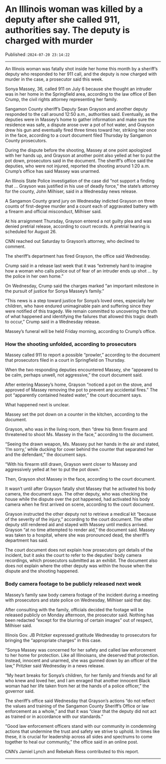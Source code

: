 # An Illinois woman was killed by a deputy after she called 911, authorities say. The deputy is charged with murder

Published :`2024-07-20 23:14:22`

---

An Illinois woman was fatally shot inside her home this month by a sheriff’s deputy who responded to her 911 call, and the deputy is now charged with murder in the case, a prosecutor said this week.

Sonya Massey, 36, called 911 on July 6 because she thought an intruder was in her home in the Springfield area, according to the law office of Ben Crump, the civil rights attorney representing her family.

Sangamon County sheriff’s Deputy Sean Grayson and another deputy responded to the call around 12:50 a.m., authorities said. Eventually, as the deputies were in Massey’s home to gather information and make sure the residence was safe, a dispute arose over a pot of hot water, and Grayson drew his gun and eventually fired three times toward her, striking her once in the face, according to a court document filed Thursday by Sangamon County prosecutors.

During the dispute before the shooting, Massey at one point apologized with her hands up, and Grayson at another point also yelled at her to put the pot down, prosecutors said in the document. The sheriff’s office said the deputies, who were not injured, reported the shooting around 1:20 a.m. Crump’s office has said Massey was unarmed.

An Illinois State Police investigation of the case did “not support a finding that … Grayson was justified in his use of deadly force,” the state’s attorney for the county, John Milhiser, said in a Wednesday news release.

A Sangamon County grand jury on Wednesday indicted Grayson on three counts of first-degree murder and a count each of aggravated battery with a firearm and official misconduct, Milhiser said.

At his arraignment Thursday, Grayson entered a not guilty plea and was denied pretrial release, according to court records. A pretrial hearing is scheduled for August 26.

CNN reached out Saturday to Grayson’s attorney, who declined to comment.

The sheriff’s department has fired Grayson, the office said Wednesday.

Crump said in a release last week that it was “extremely hard to imagine how a woman who calls police out of fear of an intruder ends up shot … by the police in her own home.”

On Wednesday, Crump said the charges marked “an important milestone in the pursuit of justice for Sonya Massey’s family.”

“This news is a step toward justice for Sonya’s loved ones, especially her children, who have endured unimaginable pain and suffering since they were notified of this tragedy. We remain committed to uncovering the truth of what happened and identifying the failures that allowed this tragic death to occur,” Crump said in a Wednesday release.

Massey’s funeral will be held Friday morning, according to Crump’s office.

### How the shooting unfolded, according to prosecutors

Massey called 911 to report a possible “prowler,” according to the document that prosecutors filed in a court in Springfield on Thursday.

When the two responding deputies encountered Massey, she “appeared to be calm, perhaps unwell, not aggressive,” the court document said.

After entering Massey’s home, Grayson “noticed a pot on the stove, and approved of Massey removing the pot to prevent any accidental fires.” The pot “apparently contained heated water,” the court document says.

What happened next is unclear.

Massey set the pot down on a counter in the kitchen, according to the document.

Grayson, who was in the living room, then “drew his 9mm firearm and threatened to shoot Ms. Massey in the face,” according to the document.

“Seeing the drawn weapon, Ms. Massey put her hands in the air and stated, ‘I’m sorry,’ while ducking for cover behind the counter that separated her and the defendant,” the document says.

“With his firearm still drawn, Grayson went closer to Massey and aggressively yelled at her to put the pot down.”

Then, Grayson shot Massey in the face, according to the court document.

It wasn’t until after Grayson fatally shot Massey that he activated his body camera, the document says. The other deputy, who was checking the house while the dispute over the pot happened, had activated his body camera when he first arrived on scene, according to the court document.

Grayson instructed the other deputy not to retrieve a medical kit “because of the severity of the injury,” according to the court document. The other deputy still rendered aid and stayed with Massey until medics arrived. Grayson “at no time attempted to render aid,” the document said. Massey was taken to a hospital, where she was pronounced dead, the sheriff’s department has said.

The court document does not explain how prosecutors got details of the incident, but it asks the court to refer to the deputies’ body camera recordings, which prosecutors submitted as an exhibit. The document also does not explain where the other deputy was within the house when the dispute and the shooting happened.

### Body camera footage to be publicly released next week

Massey’s family saw body camera footage of the incident during a meeting with prosecutors and state police on Wednesday, Milhiser said that day.

After consulting with the family, officials decided the footage will be released publicly on Monday afternoon, the prosecutor said. Nothing has been redacted “except for the blurring of certain images” out of respect, Milhiser said.

Illinois Gov. JB Pritzker expressed gratitude Wednesday to prosecutors for bringing the “appropriate charges” in this case.

“Sonya Massey was concerned for her safety and called law enforcement to her home for protection. Like all Illinoisans, she deserved that protection. Instead, innocent and unarmed, she was gunned down by an officer of the law,” Pritzker said Wednesday in a news release.

“My heart breaks for Sonya’s children, for her family and friends and for all who knew and loved her, and I am enraged that another innocent Black woman had her life taken from her at the hands of a police officer,” the governor said.

The sheriff’s office said Wednesday that Grayson’s actions “do not reflect the values and training of the Sangamon County Sheriff’s Office or law enforcement as a whole,” and that it was “clear that the deputy did not act as trained or in accordance with our standards.”

“Good law enforcement officers stand with our community in condemning actions that undermine the trust and safety we strive to uphold. In times like these, it is crucial for leadership across all sides and spectrums to come together to heal our community,” the office said in an online post.

CNN’s Jamiel Lynch and Rebekah Riess contributed to this report.

---

